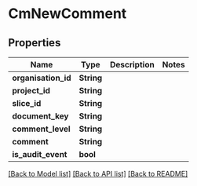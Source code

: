 # CmNewComment

## Properties

Name | Type | Description | Notes
------------ | ------------- | ------------- | -------------
**organisation_id** | **String** |  | 
**project_id** | **String** |  | 
**slice_id** | **String** |  | 
**document_key** | **String** |  | 
**comment_level** | **String** |  | 
**comment** | **String** |  | 
**is_audit_event** | **bool** |  | 

[[Back to Model list]](../README.md#documentation-for-models) [[Back to API list]](../README.md#documentation-for-api-endpoints) [[Back to README]](../README.md)


